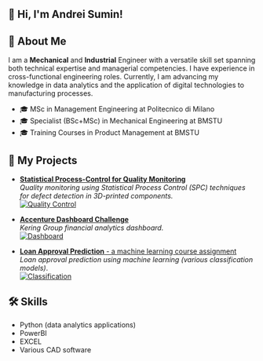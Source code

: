 ## 👋 Hi, I'm Andrei Sumin!


## 📘 About Me
I am a **Mechanical** and **Industrial** Engineer with a versatile skill set spanning both technical expertise and managerial competencies. I have experience in cross-functional engineering roles. Currently, I am advancing my knowledge in data analytics and the application of digital technologies to manufacturing processes.

- 🎓 MSc in Management Engineering at Politecnico di Milano
- 🎓 Specialist (BSc+MSc) in Mechanical Engineering at BMSTU
- 🎓 Training Courses in Product Management at BMSTU


## 📂 My Projects 

- [**Statistical Process-Control for Quality Monitoring**](https://github.com/Andrei-Sumin/Statistical-Process-Control-for-Quality-Monitoring/blob/main/README.md)  
  *Quality monitoring using Statistical Process Control (SPC) techniques for defect detection in 3D-printed components.*<br>
  [![Quality Control](https://img.shields.io/badge/Quality%20Control-91c7d6?style=flat&labelColor=91c7d6)](https://github.com/Andrei-Sumin/Statistical-Process-Control-for-Quality-Monitoring/blob/main/README.md)

- [**Accenture Dashboard Challenge**](https://github.com/Andrei-Sumin/Accenture-Dashboard-Challenge)  
  *Kering Group financial analytics dashboard.*<br>
  [![Dashboard](https://img.shields.io/badge/Dashboard-A8D5BA?style=flat&labelColor=A8D5BA)](https://github.com/Andrei-Sumin/Accenture-Dashboard-Challenge)

- [**Loan Approval Prediction** - a machine learning course assignment](https://github.com/Andrei-Sumin/Loan-Approval-Prediction-ML-class-assignment)  
  *Loan approval prediction using machine learning (various classification models)*.<br>
  [![Classification](https://img.shields.io/badge/Classification-FAD4C0?style=flat&labelColor=FAD4C0)](https://github.com/Andrei-Sumin/Loan-Approval-Prediction-ML-class-assignment)


## 🛠 Skills
- Python (data analytics applications)
- PowerBI
- EXCEL
- Various CAD software

